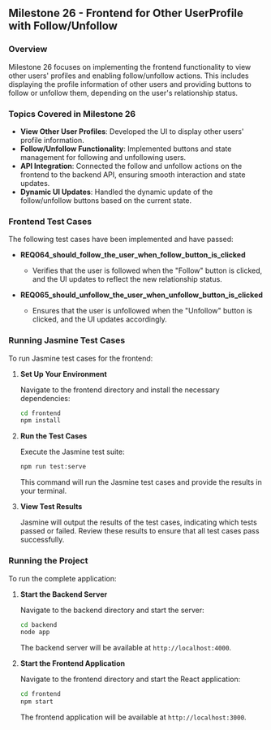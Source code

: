 ## **Milestone 26 - Frontend for Other UserProfile with Follow/Unfollow**

### **Overview**

Milestone 26 focuses on implementing the frontend functionality to view other users' profiles and enabling follow/unfollow actions. This includes displaying the profile information of other users and providing buttons to follow or unfollow them, depending on the user's relationship status.

### **Topics Covered in Milestone 26**

- **View Other User Profiles**: Developed the UI to display other users' profile information.
- **Follow/Unfollow Functionality**: Implemented buttons and state management for following and unfollowing users.
- **API Integration**: Connected the follow and unfollow actions on the frontend to the backend API, ensuring smooth interaction and state updates.
- **Dynamic UI Updates**: Handled the dynamic update of the follow/unfollow buttons based on the current state.

### **Frontend Test Cases**

The following test cases have been implemented and have passed:

- **REQ064_should_follow_the_user_when_follow_button_is_clicked**
  - Verifies that the user is followed when the "Follow" button is clicked, and the UI updates to reflect the new relationship status.

- **REQ065_should_unfollow_the_user_when_unfollow_button_is_clicked**
  - Ensures that the user is unfollowed when the "Unfollow" button is clicked, and the UI updates accordingly.

### **Running Jasmine Test Cases**

To run Jasmine test cases for the frontend:

1. **Set Up Your Environment**

   Navigate to the frontend directory and install the necessary dependencies:
   ```bash
   cd frontend
   npm install
   ```

2. **Run the Test Cases**

   Execute the Jasmine test suite:
   ```bash
   npm run test:serve
   ```

   This command will run the Jasmine test cases and provide the results in your terminal.

3. **View Test Results**

   Jasmine will output the results of the test cases, indicating which tests passed or failed. Review these results to ensure that all test cases pass successfully.

### **Running the Project**

To run the complete application:

1. **Start the Backend Server**

   Navigate to the backend directory and start the server:
   ```bash
   cd backend
   node app
   ```

   The backend server will be available at `http://localhost:4000`.

2. **Start the Frontend Application**

   Navigate to the frontend directory and start the React application:
   ```bash
   cd frontend
   npm start
   ```

   The frontend application will be available at `http://localhost:3000`.
